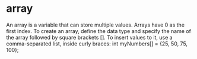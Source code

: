 # array
An array is a variable that can store multiple values.
Arrays have 0 as the first index.
To create an array, define the data type and specify the name of the array followed by square brackets [].
To insert values to it, use a comma-separated list, inside curly braces:
      int myNumbers[] = {25, 50, 75, 100};
